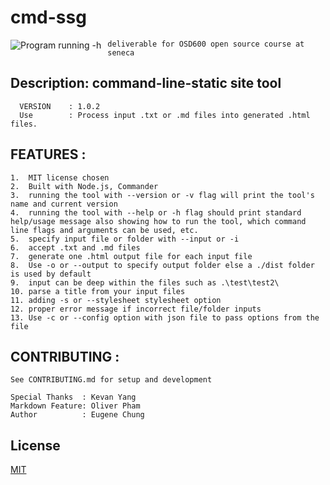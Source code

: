 # cmd-ssg

<img src="https://i.ibb.co/VDZ9LmC/cmd-ssg-img1.png"
     alt="Program running -h"
     style="float: left; margin-right: 10px;" />

```text
deliverable for OSD600 open source course at seneca
```

## Description: command-line-static site tool

```text
  VERSION    : 1.0.2
  Use        : Process input .txt or .md files into generated .html files.
```

## FEATURES :

```text
1.  MIT license chosen
2.  Built with Node.js, Commander
3.  running the tool with --version or -v flag will print the tool's name and current version
4.  running the tool with --help or -h flag should print standard help/usage message also showing how to run the tool, which command line flags and arguments can be used, etc.
5.  specify input file or folder with --input or -i
6.  accept .txt and .md files
7.  generate one .html output file for each input file
8.  Use -o or --output to specify output folder else a ./dist folder is used by default
9.  input can be deep within the files such as .\test\test2\
10. parse a title from your input files
11. adding -s or --stylesheet stylesheet option
12. proper error message if incorrect file/folder inputs
13. Use -c or --config option with json file to pass options from the file
```

## CONTRIBUTING :

```text
See CONTRIBUTING.md for setup and development
```

```text
Special Thanks  : Kevan Yang
Markdown Feature: Oliver Pham
Author          : Eugene Chung
```

## License

[MIT](LICENSE)
